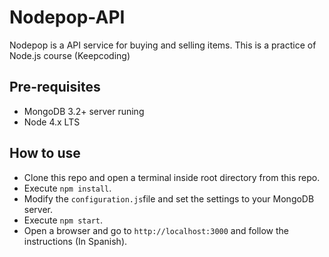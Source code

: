 # Nodepop-API

Nodepop is a API service for buying and selling items. This is a practice of Node.js course (Keepcoding)

## Pre-requisites

* MongoDB 3.2+ server runing
* Node 4.x LTS

## How to use

* Clone this repo and open a terminal inside root directory from this repo.
* Execute `npm install`.
* Modify the `configuration.js`file and set the settings to your MongoDB server.
* Execute `npm start`.
* Open a browser and go to `http://localhost:3000` and follow the instructions (In Spanish).
